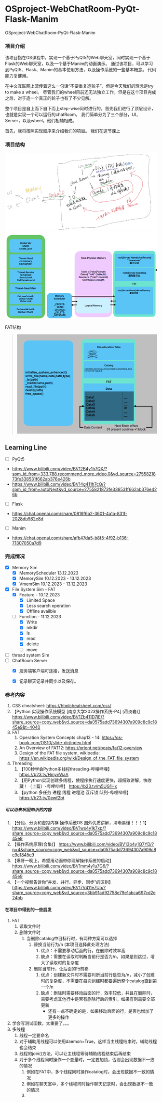 # OSproject-WebChatRoom-PyQt-Flask-Manim
 OSproject-WebChatRoom-PyQt-Flask-Manim

### 项目介绍
该项目指在OS课程中，实现一个基于PyQt5的Web聊天室，同时实现一个基于Flask的Web聊天室，以及一个基于Manim的动画演示。
通过该项目，可以学习到PyQt5、Flask、Manim的基本使用方法，以及操作系统的一些基本概念。
代码能力复健用。


在中文互联网上流传着这么一句话“不要重复造轮子”，但是今天我们的理念是try to make a wheel。
尽管我们的wheel目前还无法独立工作，但是在这个项目完成之后，对于造一个真正的轮子也有了不少见解。

整个项目是自上而下自下而上step-wise同时进行的。首先我们进行了顶层设计，也就是实现一个可以运行的chatRoom，
我们简单分为了三个部分，UI，Server，以及wheel。他们相辅相成。

首先，我将按照实现顺序来介绍我们的项目。
我们在这节课上

### 项目结构
![img.png](img.png)
![img_1.png](img_1.png)

FAT结构
>   ![img_3.png](img_3.png)






## Learning Line
- [ ] PyQt5
- https://www.bilibili.com/video/BV12B4y1h7QX/?spm_id_from=333.788.recommend_more_video.0&vd_source=2755821873fe338531f662ab376e426b
- https://www.bilibili.com/video/BV14g411h7cQ/?spm_id_from=autoNext&vd_source=2755821873fe338531f662ab376e426b
- [ ] Flask
- https://chat.openai.com/share/0819f6a2-3601-4a1a-831f-2028db982e8d
- [ ] Manim
- https://chat.openai.com/share/afb47da5-b8f5-4f92-b136-71307050a7d9



### 完成情况

- [x] Memory Sim
  - [x] MemoryScheduler 13.12.2023
  - [x] MemorySim 10.12.2023 - 13.12.2023
  - [x] VmemSim   10.12.2023 - 13.12.2023
- [x] File System Sim - FAT
  - [x] Feature - 10.12.2023
    - [x] Limited Space 
    - [x] Less search operation
    - [x] Offline availble
  - [ ] Function - 11.12.2023
    - [x] Write
    - [x] mkdir
    - [x] ls
    - [x] read
    - [x] delete
    - [ ] move
- [ ] thread system Sim
- [ ] ChatRoom Server
  - [X] 服务端客户端可连接，发送消息
  - [X] 记录聊天记录并同步以及保存。




### 参考内容


1. CSS cheatsheet: https://htmlcheatsheet.com/css/
2. 【Python 实现操作系统模型 [南京大学2023操作系统-P4] (蒋炎岩)】  https://www.bilibili.com/video/BV1Zb411D7jE/?share_source=copy_web&vd_source=da0575add73694307a909c8c9c1845e9&t=4040
3. FAT
    1. Operation System Concepts chap13 - 14: https://os-book.com/OS10/slide-dir/index.html
    2. An Overview of FAT12: https://oriont.net/posts/fat12-overview
    3. Design of the FAT file system, wikipedia: https://en.wikipedia.org/wiki/Design_of_the_FAT_file_system
4. Threading
   1. 【100秒学会Python多线程threading-哔哩哔哩】 https://b23.tv/HmynWaA
   2. 【用Python实现创建多线程，使程序执行速度更快，超细致讲解，快收藏！（上篇）-哔哩哔哩】 https://b23.tv/m5UG1Hx
   3. 【python 多任务 进程 线程 进程池 互斥锁 队列-哔哩哔哩】 https://b23.tv/0ewf2bt

##### 可以用来巩固知识的内容

1. 【分段、分页和虚拟内存 操作系统OS 国外优质讲解，清晰易懂！！！1】 https://www.bilibili.com/video/BV1ws4y1k7xp/?share_source=copy_web&vd_source=da0575add73694307a909c8c9c1845e9
2. 【操作系统原理(合集)】 https://www.bilibili.com/video/BV13b4y1Q7YD/?p=4&share_source=copy_web&vd_source=da0575add73694307a909c8c9c1845e9
3. 【爆肝一晚上，希望用动画带你理解操作系统的启动】 https://www.bilibili.com/video/BV1mm4y1u7G6/?share_source=copy_web&vd_source=da0575add73694307a909c8c9c1845e9
4. 【一个视频告诉你“并发、并行、异步、同步”的区别】 https://www.bilibili.com/video/BV17V411e7Ua/?share_source=copy_web&vd_source=3bb91ad92758e79e1abca697cd2e24bb



#### 在项目中得到的一些启发
1. FAT
   1. 读取文件时
   2. 删除文件时
       1. 当删除catalog中目标行时，有两种方案可以选择
           1. 替换当前行为/n (本项目选择此处理方法)
              1. 优点：不需要移动后面的行，在删除时效率高
              2. 缺点：需要在读取时判断当前行是否为/n，如果是则跳过，增大了读取时的复杂度
           2. 删除当前行，让后面的行前移
              1. 优点：创建新文件时不需要判断当前行是否为/n，减小了创建时的复杂度，不需要在每次创建时都要遍历整个catalog直到第一个/n
              2. 缺点：删除时需要移动后面的行，效率较低，并且在删除时，需要考虑其他行中是否有删除行后的索引，如果有则需要全部更新
                 - 还有一点不确定的是，如果移动后面的行，是否也增加了更多的操作
2. 学会写测试函数，太重要了。。。
3. 多线程
   1. 线程一定要命名
   2. 对于辅助用线程可以使用daemon=True，这样当主线程结束时，辅助线程也会结束
   3. 线程的join()方法，可以让主线程等待辅助线程结束后再结束
   4. 对于多个线程同时操作一个变量时，一定要加锁，否则会出现数据不一致的情况
      1. 例如在FAT中，多个线程同时操作catalog时，会出现数据不一致的情况
      2. 例如在聊天室中，多个线程同时操作聊天记录时，会出现数据不一致的情况
      3. 